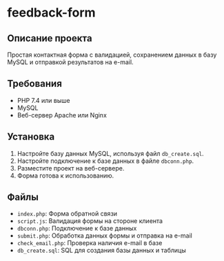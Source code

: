 # feedback-form

## Описание проекта
Простая контактная форма с валидацией, сохранением данных в базу MySQL и отправкой результатов на e-mail.

## Требования
- PHP 7.4 или выше
- MySQL
- Веб-сервер Apache или Nginx

## Установка
1. Настройте базу данных MySQL, используя файл `db_create.sql`.
2. Настройте подключение к базе данных в файле `dbconn.php`.
3. Разместите проект на веб-сервере.
4. Форма готова к использованию.

## Файлы
- `index.php`: Форма обратной связи
- `script.js`: Валидация формы на стороне клиента
- `dbconn.php`: Подключение к базе данных
- `submit.php`: Обработка данных формы и отправка на e-mail
- `check_email.php`: Проверка наличия e-mail в базе
- `db_create.sql`: SQL для создания базы данных и таблицы
